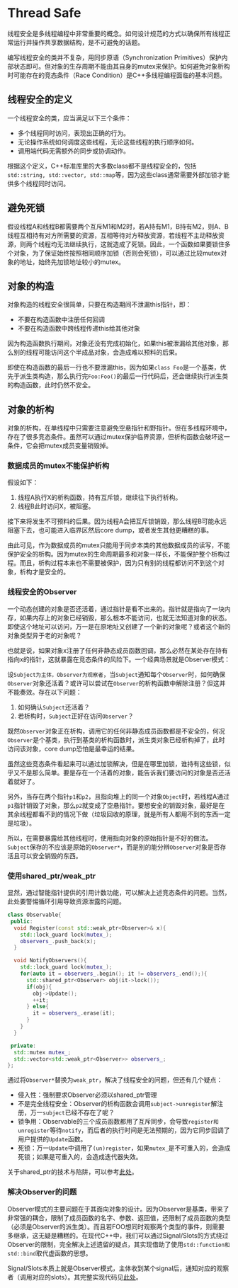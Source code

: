 # Thread Safe

线程安全是多线程编程中非常重要的概念。如何设计规范的方式以确保所有线程正常运行并操作共享数据结构，是不可避免的话题。

编写线程安全的类并不复杂，用同步原语（Synchronization Primitives）保护内部状态即可。但对象的生存周期不能由其自身的mutex来保护。如何避免对象析构时可能存在的竞态条件（Race Condition）是C++多线程编程面临的基本问题。

## 线程安全的定义

一个线程安全的类，应当满足以下三个条件：
- 多个线程同时访问，表现出正确的行为。
- 无论操作系统如何调度这些线程，无论这些线程的执行顺序如何。
- 调用端代码无需额外的同步或协调动作。

根据这个定义，C++标准库里的大多数class都不是线程安全的，包括`std::string, std::vector, std::map`等，因为这些class通常需要外部加锁才能供多个线程同时访问。

## 避免死锁

假设线程A和线程B都需要两个互斥M1和M2时，若A持有M1，B持有M2，则A、B线程互相持有对方所需要的资源，互相等待对方释放资源，若线程不主动释放资源，则两个线程均无法继续执行，这就造成了死锁。因此，一个函数如果要锁住多个对象，为了保证始终按照相同顺序加锁（否则会死锁），可以通过比较mutex对象的地址，始终先加锁地址较小的mutex。

## 对象的构造

对象构造的线程安全很简单，只要在构造期间不泄漏this指针，即：
- 不要在构造函数中注册任何回调
- 不要在构造函数中跨线程传递this给其他对象

因为构造函数执行期间，对象还没有完成初始化，如果this被泄漏给其他对象，那么别的线程可能访问这个半成品对象，会造成难以预料的后果。

即使在构造函数的最后一行也不要泄漏this，因为如果`class Foo`是一个基类，优先于派生类构造，那么执行完`Foo:Foo()`的最后一行代码后，还会继续执行派生类的构造函数，此时仍然不安全。

## 对象的析构

对象的析构，在单线程中只需要注意避免空悬指针和野指针。但在多线程环境中，存在了很多竞态条件。虽然可以通过mutex保护临界资源，但析构函数会破坏这一条件，它会把mutex成员变量销毁掉。

### 数据成员的mutex不能保护析构

假设如下：
1. 线程A执行X的析构函数，持有互斥锁，继续往下执行析构。
2. 线程B此时访问X，被阻塞。

接下来将发生不可预料的后果。因为线程A会把互斥锁销毁，那么线程B可能永远阻塞下去，也可能进入临界区然后core dump，或者发生其他更糟糕的事。

由此可见，作为数据成员的mutex只能用于同步本类的其他数据成员的读写，不能保护安全的析构。因为mutex的生命周期最多和对象一样长，不能保护整个析构过程。而且，析构过程本来也不需要被保护，因为只有别的线程都访问不到这个对象，析构才是安全的。

### 线程安全的Observer

一个动态创建的对象是否还活着，通过指针是看不出来的。指针就是指向了一块内存，如果内存上的对象已经销毁，那么根本不能访问，也就无法知道对象的状态。即使这个地址可以访问，万一是在原地址又创建了一个新的对象呢？或者这个新的对象类型异于老的对象呢？

也就是说，如果对象x注册了任何非静态成员函数回调，那么必然在某处存在持有指向x的指针，这就暴露在竞态条件的风险下。一个经典场景就是Observer模式：

设`Subject为主体，Observer为观察者`，当`Subject`通知每个`Observer`时，如何确保`Observer`对象还活着？或许可以尝试在`Observer`的析构函数中解除注册？但这并不能奏效。存在以下问题：

1. 如何确认`Subject`还活着？
2. 若析构时，`Subject`正好在访问`Observer`？

既然`Observer`对象正在析构，调用它的任何非静态成员函数都是不安全的，何况`Observer`是个基类，执行到基类的析构函数时，派生类对象已经析构掉了，此时访问该对象，core dump恐怕是最幸运的结果。

虽然这些竞态条件看起来可以通过加锁解决，但是在哪里加锁，谁持有这些锁，似乎又不是那么简单。要是存在一个活着的对象，能告诉我们要访问的对象是否还活着就好了。

另外，当存在两个指针`p1`和`p2`，且指向堆上的同一个对象`Object`时，若线程A通过`p1`指针销毁了对象，那么`p2`就变成了空悬指针。要想安全的销毁对象，最好是在其余线程都看不到的情况下做（垃圾回收的原理，就是所有人都用不到的东西一定是垃圾）。

所以，在需要暴露给其他线程时，使用指向对象的原始指针是不好的做法。`Subject`保存的不应该是原始的`Observer*`，而是别的能分辨`Observer`对象是否存活且可以安全销毁的东西。

### 使用shared_ptr/weak_ptr

显然，通过智能指针提供的引用计数功能，可以解决上述竞态条件的问题。当然，此处要警惕循环引用导致资源泄露的问题。

```cpp
class Observable{
 public:
  void Register(const std::weak_ptr<Observer>& x){
	std::lock_guard lock(mutex_);
	observers_.push_back(x);
  }

  void NotifyObservers(){
	std::lock_guard lock(mutex_);
	for(auto it = observers_.begin(); it != observers_.end();){
	  std::shared_ptr<Observer> obj(it->lock());
	  if(obj){
		obj->Update();
		++it;
	  } else{
		it = observers_.erase(it);
	  }
	}
  }

 private:
  std::mutex mutex_;
  std::vector<std::weak_ptr<Observer>> observers_;
};
```

通过将`Observer*`替换为`weak_ptr`，解决了线程安全的问题，但还有几个疑点：

- 侵入性：强制要求Observer必须以shared_ptr管理
- 不是完全线程安全：Observer的析构函数会调用`subject->unregister`解注册，万一`subject`已经不存在了呢？
- 锁争用：Observable的三个成员函数都用了互斥同步，会导致`register和unregister`等待`notify`，而后者的执行时间是无法预期的，因为它同步回调了用户提供的`Update`函数。
- 死锁：万一`Update`中调用了`(un)register`，如果`mutex_`是不可重入的，会造成死锁；如果是可重入的，会造成迭代器失效。

关于shared_ptr的技术与陷阱，可以参考[此处](https://github.com/CnLzh/NoteBook/tree/main/CppProgramming/SharedPtr)。

### 解决Observer的问题

Observer模式的主要问题在于其面向对象的设计。因为Observer是基类，带来了非常强的耦合，限制了成员函数的名字、参数、返回值，还限制了成员函数的类型（必须是Observer的派生类）。而且若FOO想同时观察两个类型的事件，则需要多继承，这无疑是糟糕的。在现代C++中，我们可以通过Signal/Slots的方式绕过Observer的限制，完全解决上述遗留的疑点，其实现借助了使用`std::function和std::bind`取代虚函数的思想。

Signal/Slots本质上就是Observer模式，主体收到某个signal后，通知对应的观察者（调用对应的slots）。其完整实现代码见[此处](https://github.com/CnLzh/NoteBook/tree/main/ThreadProgramming/ThreadSafe/src/signal_slot.h)。